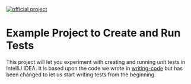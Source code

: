[![official project](http://jb.gg/badges/team-plastic.svg)](https://confluence.jetbrains.com/display/ALL/JetBrains+on+GitHub)

# Example Project to Create and Run Tests

This project will let you experiment with creating and running unit tests in IntelliJ IDEA. It is based upon the code we wrote in [writing-code](https://github.com/Getting2KnowIJ/writing-code) but has been changed to let us start writing tests from the beginning.